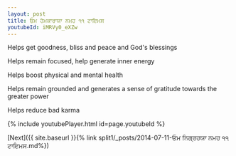 ```yaml
---
layout: post
title: ਓਮ ਹੇਮਕਾਰਾਯਾ ਨਮਹ ੧੧ ਟਾਇਮਸ
youtubeId: iMRVy0_eXZw
---
```

 
 
Helps get goodness, bliss and peace and God's blessings
 
Helps remain focused, help generate inner energy 
 
Helps boost physical and mental health 
 
Helps remain grounded and generates a sense of gratitude towards the greater power 
 
Helps reduce bad karma
 
 
 
 


{% include youtubePlayer.html id=page.youtubeId %}
 
[Next]({{ site.baseurl }}{% link  split1/_posts/2014-07-11-ਓਮ ਨਿਗ੍ਰਹਯਾ ਨਮਹ ੧੧ ਟਾਇਮਸ.md%})
 
